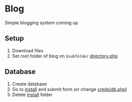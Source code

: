 # Blog
Simple blogging system coming up

## Setup
1. Download files
2. Set root folder of blog on `$subfolder` [directory.php](https://github.com/joepdooper/blog/blob/development/template/directory.php)

## Database
1. Create database
2. Go to [install](https://github.com/joepdooper/blog/blob/development/install/) and submit form (or change [creds/db.php](https://github.com/joepdooper/blog/blob/development/creds/db.php))
3. Delete [install](https://github.com/joepdooper/blog/blob/development/install/) folder
